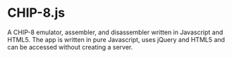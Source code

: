 # CHIP-8.js
 A CHIP-8 emulator, assembler, and disassembler written in Javascript and HTML5. The app is written in pure Javascript, uses jQuery and HTML5 and can be accessed without creating a server.

